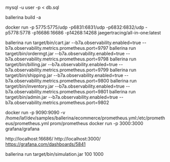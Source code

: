 mysql -u user -p < db.sql

ballerina build -a

docker run -p 5775:5775/udp -p6831:6831/udp -p6832:6832/udp -p5778:5778 -p16686:16686 -p14268:14268 jaegertracing/all-in-one:latest

ballerina run target/bin/cart.jar --b7a.observability.enabled=true --b7a.observability.metrics.prometheus.port=9797
ballerina run target/bin/ordermgt.jar --b7a.observability.enabled=true --b7a.observability.metrics.prometheus.port=9798
ballerina run target/bin/billing.jar --b7a.observability.enabled=true --b7a.observability.metrics.prometheus.port=9799
ballerina run target/bin/shipping.jar --b7a.observability.enabled=true --b7a.observability.metrics.prometheus.port=9800
ballerina run target/bin/inventory.jar --b7a.observability.enabled=true --b7a.observability.metrics.prometheus.port=9801
ballerina run target/bin/admin.jar --b7a.observability.enabled=true --b7a.observability.metrics.prometheus.port=9802

docker run -p 9090:9090 -v /home/laf/dev/samples/ballerina/ecommerce/prometheus.yml:/etc/prometheus/prometheus.yml prom/prometheus
docker run -p 3000:3000 grafana/grafana

http://localhost:16686/
http://localhost:3000/
https://grafana.com/dashboards/5841

ballerina run target/bin/simulation.jar 100 1000
